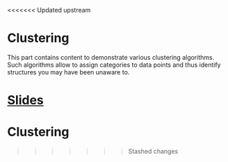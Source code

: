 <<<<<<< Updated upstream
# Clustering

This part contains content to demonstrate various clustering algorithms. Such algorithms allow to assign categories to data points and thus identify structures you may have been unaware to.

[Slides](https://github.com/BiAPoL/Quantitative_Bio_Image_Analysis_with_Python_2022/blob/main/docs/day3f_clustering/1_clustering.pdf)
=======
# Clustering
>>>>>>> Stashed changes
